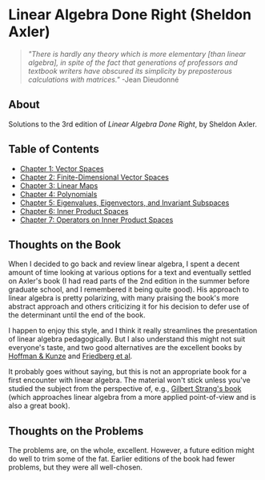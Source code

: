 # Linear Algebra Done Right (Sheldon Axler)

> *"There is hardly any theory which is more elementary [than linear algebra], in spite of the fact that generations of professors and textbook writers have obscured its simplicity by preposterous calculations with matrices."* -Jean Dieudonné

## About

Solutions to the 3rd edition of *Linear Algebra Done Right*, by Sheldon Axler.

## Table of Contents

* [Chapter 1: Vector Spaces](https://latexonline.cc/compile?git=https://github.com/jubnoske08/linear_algebra&target=chapter_1.tex&command=pdflatex&force=true)
* [Chapter 2: Finite-Dimensional Vector Spaces](https://latexonline.cc/compile?git=https://github.com/jubnoske08/linear_algebra&target=chapter_2.tex&command=pdflatex&force=true)
* [Chapter 3: Linear Maps](https://latexonline.cc/compile?git=https://github.com/jubnoske08/linear_algebra&target=chapter_3.tex&command=pdflatex&force=true)
* [Chapter 4: Polynomials](https://latexonline.cc/compile?git=https://github.com/jubnoske08/linear_algebra&target=chapter_4.tex&command=pdflatex&force=true)
* [Chapter 5: Eigenvalues, Eigenvectors, and Invariant Subspaces](https://latexonline.cc/compile?git=https://github.com/jubnoske08/linear_algebra&target=chapter_5.tex&command=pdflatex&force=true)
* [Chapter 6: Inner Product Spaces](https://latexonline.cc/compile?git=https://github.com/jubnoske08/linear_algebra&target=chapter_6.tex&command=pdflatex&force=true)
* [Chapter 7: Operators on Inner Product Spaces](https://latexonline.cc/compile?git=https://github.com/jubnoske08/linear_algebra&target=chapter_7.tex&command=pdflatex&force=true)

## Thoughts on the Book

When I decided to go back and review linear algebra, I spent a decent amount of time looking at various options for a text and eventually settled on Axler's book (I had read parts of the 2nd edition in the summer before graduate school, and I remembered it being quite good).  His approach to linear algebra is pretty polarizing, with many praising the book's more abstract approach and others criticizing it for his decision to defer use of the determinant until the end of the book. 

I happen to enjoy this style, and I think it really streamlines the presentation of linear algebra pedagogically.  But I also understand this might not suit everyone's taste, and two good alternatives are the excellent books by [Hoffman & Kunze](https://www.amazon.com/Linear-Algebra-2nd-Kenneth-Hoffman/dp/0135367972) and [Friedberg et al](https://www.amazon.com/Linear-Algebra-5th-Stephen-Friedberg/dp/0134860241). 

It probably goes without saying, but this is not an appropriate book for a first encounter with linear algebra.  The material won't stick unless you've studied the subject from the perspective of, e.g., [Gilbert Strang's book](http://math.mit.edu/~gs/linearalgebra/) (which approaches linear algebra from a more applied point-of-view and is also a great book).

## Thoughts on the Problems

The problems are, on the whole, excellent.  However, a future edition might do well to trim some of the fat.  Earlier editions of the book had fewer problems, but they were all well-chosen.      
